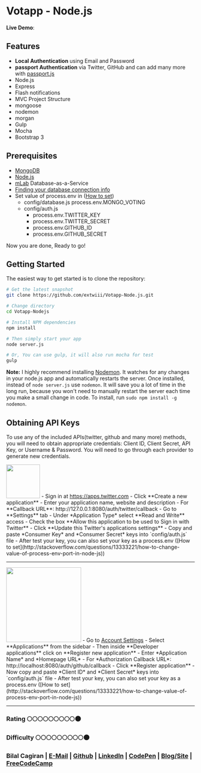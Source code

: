# Votapp - Node.js

**Live Demo**:

Features
--------

- **Local Authentication** using Email and Password
- **passport Authentication** via Twitter, GitHub and can add many more with [passport.js](http://passportjs.org/)
- Node.js 
- Express
- Flash notifications
- MVC Project Structure
- mongoose
- nodemon
- morgan
- Gulp
- Mocha
- Bootstrap 3 

Prerequisites
-------------
- [MongoDB](https://www.mongodb.org/downloads)
- [Node.js](http://nodejs.org)
- [mLab](https://mlab.com/) Database-as-a-Service
- [Finding your database connection info](http://docs.mlab.com/connecting/#connect-string)
- Set value of process.env in ([How to set](http://stackoverflow.com/questions/13333221/how-to-change-value-of-process-env-port-in-node-js))
  - config/database.js process.env.MONGO_VOTING
  - config/auth.js
    - process.env.TWITTER_KEY
    - process.env.TWITTER_SECRET
    - process.env.GITHUB_ID
    - process.env.GITHUB_SECRET
    
Now you are done, Ready to go!

Getting Started
-------------

The easiest way to get started is to clone the repository:

```bash
# Get the latest snapshot
git clone https://github.com/extwiii/Votapp-Node.js.git

# Change directory
cd Votapp-Nodejs

# Install NPM dependencies
npm install

# Then simply start your app
node server.js

# Or, You can use gulp, it will also run mocha for test
gulp
```

**Note:** I highly recommend installing [Nodemon](https://github.com/remy/nodemon).
It watches for any changes in your  node.js app and automatically restarts the
server. Once installed, instead of `node server.js` use `nodemon`. It will
save you a lot of time in the long run, because you won't need to manually
restart the server each time you make a small change in code. To install, run
`sudo npm install -g nodemon`.  


Obtaining API Keys
------------------

To use any of the included APIs(twitter, github and many more) methods, you will need
to obtain appropriate credentials: Client ID, Client Secret, API Key, or
Username & Password. You will need to go through each provider to generate new
credentials.

<img src="https://g.twimg.com/ios_homescreen_icon.png" width="90">
- Sign in at <a href="https://apps.twitter.com/" target="_blank">https://apps.twitter.com</a>
- Click **Create a new application**
- Enter your application name, website and description
- For **Callback URL**: http://127.0.0.1:8080/auth/twitter/callback
- Go to **Settings** tab
- Under *Application Type* select **Read and Write** access
- Check the box **Allow this application to be used to Sign in with Twitter**
- Click **Update this Twitter's applications settings**
- Copy and paste *Consumer Key* and *Consumer Secret* keys into `config/auth.js` file
- After test your key, you can also set your key as a process.env ([How to set](http://stackoverflow.com/questions/13333221/how-to-change-value-of-process-env-port-in-node-js))

<hr>

<img src="https://github.global.ssl.fastly.net/images/modules/logos_page/GitHub-Logo.png" width="200">
- Go to <a href="https://github.com/settings/profile" target="_blank">Account Settings</a>
- Select **Applications** from the sidebar
- Then inside **Developer applications** click on **Register new application**
- Enter *Application Name* and *Homepage URL*
- For *Authorization Callback URL*: http://localhost:8080/auth/github/callback
- Click **Register application**
- Now copy and paste *Client ID* and *Client Secret* keys into `config/auth.js` file
- After test your key, you can also set your key as a process.env ([How to set](http://stackoverflow.com/questions/13333221/how-to-change-value-of-process-env-port-in-node-js))

<hr>

### Rating :full_moon::full_moon::full_moon::full_moon::full_moon::full_moon::full_moon::full_moon::full_moon::new_moon:
### Difficulty :full_moon::full_moon::full_moon::full_moon::full_moon::full_moon::full_moon::full_moon::full_moon::new_moon:

### Bilal Cagiran  | [E-Mail](mailto:bcagiran@hotmail.com) | [Github](https://github.com/extwiii/) | [LinkedIn](https://linkedin.com/in/bilalcagiran) | [CodePen](http://codepen.io/extwiii/) | [Blog/Site](http://bilalcagiran.com) | [FreeCodeCamp](https://www.freecodecamp.com/extwiii) 


